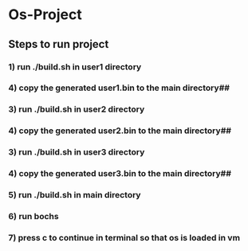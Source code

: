 # Os-Project #

## Steps to run project ##

### 1) run ./build.sh in user1 directory ###
### 4) copy the generated user1.bin to the main directory##
### 3) run ./build.sh in user2 directory ###
### 4) copy the generated user2.bin to the main directory##
### 3) run ./build.sh in user3 directory ###
### 4) copy the generated user3.bin to the main directory##
### 5) run ./build.sh in main directory ###
### 6) run bochs ###
### 7) press c to continue in terminal so that os is loaded in vm ###
